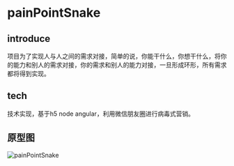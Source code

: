 # painPointSnake

## introduce

项目为了实现人与人之间的需求对接，简单的说，你能干什么，你想干什么，将你的能力和别人的需求对接，你的需求和别人的能力对接，一旦形成环形，所有需求都将得到实现。


## tech

技术实现，基于h5 node angular，利用微信朋友圈进行病毒式营销。

## 原型图

![painPointSnake](http://ww2.sinaimg.cn/bmiddle/80c8609fjw1es9df00y1qj21930xugqb.jpg)
